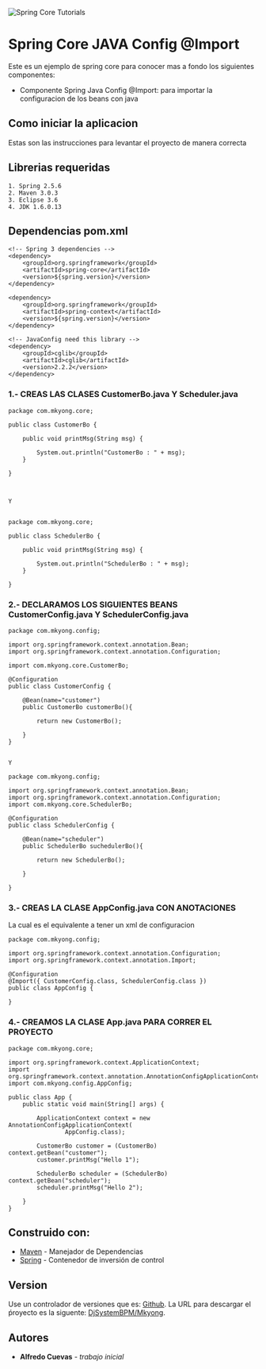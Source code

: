 ![Spring Core Tutorials](https://upload.wikimedia.org/wikipedia/en/2/20/Pivotal_Java_Spring_Logo.png)

# Spring Core JAVA Config @Import

Este es un ejemplo de spring core para conocer mas a fondo los siguientes componentes:

* Componente Spring Java Config @Import: para importar la configuracion de los beans con java


## Como iniciar la aplicacion

Estas son las instrucciones para levantar el proyecto de manera correcta

## Librerias requeridas

```
1. Spring 2.5.6
2. Maven 3.0.3
3. Eclipse 3.6
4. JDK 1.6.0.13
```

## Dependencias pom.xml

```
<!-- Spring 3 dependencies -->
<dependency>
	<groupId>org.springframework</groupId>
	<artifactId>spring-core</artifactId>
	<version>${spring.version}</version>
</dependency>

<dependency>
	<groupId>org.springframework</groupId>
	<artifactId>spring-context</artifactId>
	<version>${spring.version}</version>
</dependency>

<!-- JavaConfig need this library -->
<dependency>
	<groupId>cglib</groupId>
	<artifactId>cglib</artifactId>
	<version>2.2.2</version>
</dependency>

```


### 1.- CREAS LAS CLASES CustomerBo.java Y Scheduler.java

```
package com.mkyong.core;

public class CustomerBo {

	public void printMsg(String msg) {

		System.out.println("CustomerBo : " + msg);
	}

}



Y 


package com.mkyong.core;

public class SchedulerBo {

	public void printMsg(String msg) {

		System.out.println("SchedulerBo : " + msg);
	}

}

```


### 2.- DECLARAMOS LOS SIGUIENTES BEANS CustomerConfig.java Y SchedulerConfig.java

```
package com.mkyong.config;

import org.springframework.context.annotation.Bean;
import org.springframework.context.annotation.Configuration;

import com.mkyong.core.CustomerBo;

@Configuration
public class CustomerConfig {

	@Bean(name="customer")
	public CustomerBo customerBo(){

		return new CustomerBo();

	}
}


Y

package com.mkyong.config;

import org.springframework.context.annotation.Bean;
import org.springframework.context.annotation.Configuration;
import com.mkyong.core.SchedulerBo;

@Configuration
public class SchedulerConfig {

	@Bean(name="scheduler")
	public SchedulerBo suchedulerBo(){

		return new SchedulerBo();

	}

}

```

### 3.- CREAS LA CLASE AppConfig.java CON ANOTACIONES

La cual es el equivalente a tener un xml de configuracion

```
package com.mkyong.config;

import org.springframework.context.annotation.Configuration;
import org.springframework.context.annotation.Import;

@Configuration
@Import({ CustomerConfig.class, SchedulerConfig.class })
public class AppConfig {

}

```


### 4.- CREAMOS LA CLASE App.java PARA CORRER EL PROYECTO

```
package com.mkyong.core;

import org.springframework.context.ApplicationContext;
import org.springframework.context.annotation.AnnotationConfigApplicationContext;
import com.mkyong.config.AppConfig;

public class App {
	public static void main(String[] args) {

		ApplicationContext context = new AnnotationConfigApplicationContext(
				AppConfig.class);

		CustomerBo customer = (CustomerBo) context.getBean("customer");
		customer.printMsg("Hello 1");

		SchedulerBo scheduler = (SchedulerBo) context.getBean("scheduler");
		scheduler.printMsg("Hello 2");

	}
}

```

## Construido con:

* [Maven](https://maven.apache.org/) - Manejador de Dependencias
* [Spring](https://spring.io/) - Contenedor de inversión de control

## Version

Use un controlador de versiones que es: [Github](https://github.com). La URL para descargar el ṕroyecto es la siguente: [DjSystemBPM/Mkyong](https://github.com/DjSystemBPM/Mkyong). 

## Autores

* **Alfredo Cuevas** - *trabajo inicial*

